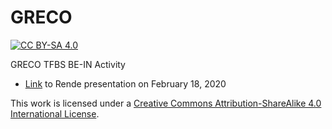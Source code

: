 # GRECO
[![CC BY-SA 4.0][cc-by-sa-shield]][cc-by-sa]

GRECO TFBS BE-IN Activity

* [Link](https://drive.google.com/file/d/1-7Z_L897yt9tYGAHjD0_FSLJDKyfShmo/view?usp=sharing) to Rende presentation on February 18, 2020

This work is licensed under a [Creative Commons Attribution-ShareAlike 4.0
International License][cc-by-sa].

[cc-by-sa]: http://creativecommons.org/licenses/by-sa/4.0/
[cc-by-sa-shield]: https://img.shields.io/badge/License-CC%20BY--SA%204.0-lightgrey.svg

